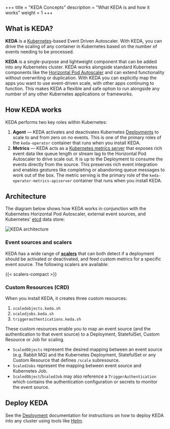 +++
title = "KEDA Concepts"
description = "What KEDA is and how it works"
weight = 1
+++

## What is KEDA?

**KEDA** is a [Kubernetes](https://kubernetes.io)-based Event Driven Autoscaler.  With KEDA, you can drive the scaling of any container in Kubernetes based on the number of events needing to be processed.

**KEDA** is a single-purpose and lightweight component that can be added into any Kubernetes cluster.  KEDA works alongside standard Kubernetes components like the [Horizontal Pod Autoscaler](https://kubernetes.io/docs/tasks/run-application/horizontal-pod-autoscale/) and can extend functionality without overwriting or duplication.  With KEDA you can explicitly map the apps you want to use event-driven scale, with other apps continuing to function.  This makes KEDA a flexible and safe option to run alongside any number of any other Kubernetes applications or frameworks.

## How KEDA works

KEDA performs two key roles within Kubernetes:

1. **Agent** — KEDA activates and deactivates Kubernetes [Deployments](https://kubernetes.io/docs/concepts/workloads/controllers/deployment) to scale to and from zero on no events. This is one of the primary roles of the `keda-operator` container that runs when you install KEDA.
1. **Metrics** — KEDA acts as a [Kubernetes metrics server](https://kubernetes.io/docs/tasks/run-application/horizontal-pod-autoscale/#support-for-custom-metrics) that exposes rich event data like queue length or stream lag to the Horizontal Pod Autoscaler to drive scale out.  It is up to the Deployment to consume the events directly from the source.  This preserves rich event integration and enables gestures like completing or abandoning queue messages to work out of the box.  The metric serving is the primary role of the `keda-operator-metrics-apiserver` container that runs when you install KEDA.

## Architecture

The diagram below shows how KEDA works in conjunction with the Kubernetes Horizontal Pod Autoscaler, external event sources, and Kubernetes' [etcd](https://etcd.io) data store:

![KEDA architecture](/img/keda-arch-no-webhooks.png)

### Event sources and scalers

KEDA has a wide range of [**scalers**](/scalers) that can both detect if a deployment should be activated or deactivated, and feed custom metrics for a specific event source. The following scalers are available:

{{< scalers-compact >}}

### Custom Resources (CRD)

When you install KEDA, it creates three custom resources:

1. `scaledobjects.keda.sh`
1. `scaledjobs.keda.sh`
1. `triggerauthentications.keda.sh`

These custom resources enable you to map an event source (and the authentication to that event source) to a Deployment, StatefulSet, Custom Resource or Job for scaling.  
- `ScaledObjects` represent the desired mapping between an event source (e.g. Rabbit MQ) and the Kubernetes Deployment, StatefulSet or any Custom Resource that defines `/scale` subresource. 
- `ScaledJobs` represent the mapping between event source and Kubernetes Job.  
- `ScaledObject`/`ScaledJob` may also reference a `TriggerAuthentication` which contains the authentication configuration or secrets to monitor the event source.

## Deploy KEDA

See the [Deployment](../deploy) documentation for instructions on how to deploy KEDA into any cluster using tools like [Helm](../deploy/#helm).
